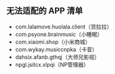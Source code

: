 ## 无法适配的 APP 清单

- com.lalamove.huolala.client（货拉拉）
- com.psyone.brainmusic（小睡眠）
- com.xiaomi.shop（小米商城）
- com.wykay.musiccnpka（卡音）
- dahsix.afanb.gthqj（大师兄影视）
- npgl.jsitcx.xlpqi（NP管理器）

